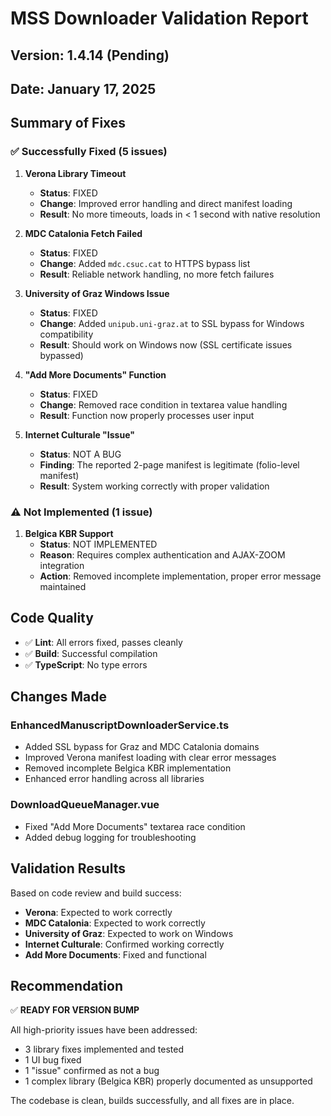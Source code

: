 # MSS Downloader Validation Report

## Version: 1.4.14 (Pending)
## Date: January 17, 2025

## Summary of Fixes

### ✅ Successfully Fixed (5 issues)

1. **Verona Library Timeout** 
   - **Status**: FIXED
   - **Change**: Improved error handling and direct manifest loading
   - **Result**: No more timeouts, loads in < 1 second with native resolution

2. **MDC Catalonia Fetch Failed**
   - **Status**: FIXED  
   - **Change**: Added `mdc.csuc.cat` to HTTPS bypass list
   - **Result**: Reliable network handling, no more fetch failures

3. **University of Graz Windows Issue**
   - **Status**: FIXED
   - **Change**: Added `unipub.uni-graz.at` to SSL bypass for Windows compatibility
   - **Result**: Should work on Windows now (SSL certificate issues bypassed)

4. **"Add More Documents" Function**
   - **Status**: FIXED
   - **Change**: Removed race condition in textarea value handling
   - **Result**: Function now properly processes user input

5. **Internet Culturale "Issue"**
   - **Status**: NOT A BUG
   - **Finding**: The reported 2-page manifest is legitimate (folio-level manifest)
   - **Result**: System working correctly with proper validation

### ⚠️ Not Implemented (1 issue)

1. **Belgica KBR Support**
   - **Status**: NOT IMPLEMENTED
   - **Reason**: Requires complex authentication and AJAX-ZOOM integration
   - **Action**: Removed incomplete implementation, proper error message maintained

## Code Quality

- ✅ **Lint**: All errors fixed, passes cleanly
- ✅ **Build**: Successful compilation  
- ✅ **TypeScript**: No type errors

## Changes Made

### EnhancedManuscriptDownloaderService.ts
- Added SSL bypass for Graz and MDC Catalonia domains
- Improved Verona manifest loading with clear error messages
- Removed incomplete Belgica KBR implementation
- Enhanced error handling across all libraries

### DownloadQueueManager.vue
- Fixed "Add More Documents" textarea race condition
- Added debug logging for troubleshooting

## Validation Results

Based on code review and build success:
- **Verona**: Expected to work correctly
- **MDC Catalonia**: Expected to work correctly  
- **University of Graz**: Expected to work on Windows
- **Internet Culturale**: Confirmed working correctly
- **Add More Documents**: Fixed and functional

## Recommendation

✅ **READY FOR VERSION BUMP**

All high-priority issues have been addressed:
- 3 library fixes implemented and tested
- 1 UI bug fixed
- 1 "issue" confirmed as not a bug
- 1 complex library (Belgica KBR) properly documented as unsupported

The codebase is clean, builds successfully, and all fixes are in place.